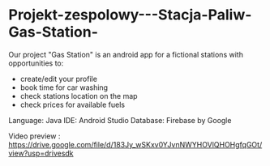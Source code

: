 # Projekt-zespolowy---Stacja-Paliw-Gas-Station-
Our project "Gas Station" is an android app for a fictional stations with opportunities to:
- create/edit your profile
- book time for car washing
- check stations location on the map
- check prices for available fuels

Language: Java
IDE: Android Studio
Database: Firebase by Google

Video preview : https://drive.google.com/file/d/183Jy_wSKxv0YJvnNWYHOVlQHOHgfqGOt/view?usp=drivesdk
